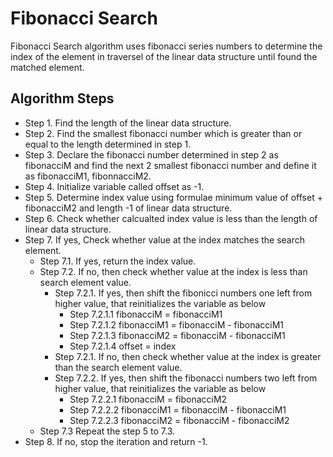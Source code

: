 # Fibonacci Search
Fibonacci Search algorithm uses fibonacci series numbers to determine the index of the element in traversel of the linear data structure until found the matched element.

## Algorithm Steps 
* Step 1. Find the length of the linear data structure.
* Step 2. Find the smallest fibonacci number which is greater than or equal to the length determined in step 1.
* Step 3. Declare the fibonacci number determined in step 2 as fibonacciM and find the next 2 smallest fibonacci number and define it as fibonacciM1, fibonnacciM2.
* Step 4. Initialize variable called offset as -1. 
* Step 5. Determine index value using formulae minimum value of offset + fibonacciM2 and length -1 of linear data structure.
* Step 6. Check whether calcualted index value is less than the length of linear data structure.
* Step 7. If yes, Check whether value at the index matches the search element. 
	* Step 7.1. If yes, return the index value. 
	* Step 7.2. If no, then check whether value at the index is less than search element value. 
		* Step 7.2.1. If yes, then shift the fibonicci numbers one left from higher value, that reinitializes the variable as below 
			* Step 7.2.1.1 fibonacciM = fibonacciM1 
			* Step 7.2.1.2 fibonacciM1 = fibonacciM - fibonacciM1
			* Step 7.2.1.3 fibonacciM2 = fibonacciM - fibonacciM1
			* Step 7.2.1.4 offset = index
		* Step 7.2.1. If no, then check whether value at the index is greater than the search element value. 
		* Step 7.2.2.  If yes, then shift the fibonacci numbers two left from higher value, that  reinitializes the variable as below
			* Step 7.2.2.1  fibonacciM = fibonacciM2
			* Step 7.2.2.2  fibonacciM1 = fibonacciM - fibonacciM1
			* Step 7.2.2.3   fibonacciM2 = fibonacciM - fibonacciM2
	* Step 7.3 Repeat the step 5 to 7.3.
* Step 8. If no, stop the iteration and return -1.

